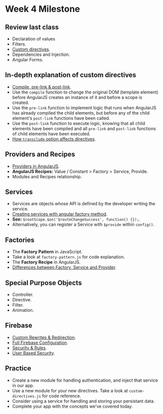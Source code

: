 Week 4 Milestone
===================

## Review last class

* Declaration of values
* Filters.
* [Custom directives](https://docs.angularjs.org/guide/directive).
* Dependencies and Injection.
* Angular Forms.

## In-depth explanation of custom directives

* [Compile, pre-link & post-link](http://www.jvandemo.com/the-nitty-gritty-of-compile-and-link-functions-inside-angularjs-directives/).
 * Use the `compile` function to change the original DOM (template element) before AngularJS creates an instance of it and before a scope is created.
 * Use the `pre-link` function to implement logic that runs when AngularJS has already compiled the child elements, but before any of the child element's `post-link` functions have been called.
 * Use the `post-link` function to execute logic, knowing that all child elements have been compiled and all `pre-link` and `post-link` functions of child elements have been executed.
* [How `transclude` option affects directives](http://www.jvandemo.com/the-nitty-gritty-of-compile-and-link-functions-inside-angularjs-directives-part-2-transclusion/).

## Providers and Recipes

* [Providers in AngularJS](https://docs.angularjs.org/guide/providers).
* __AngularJS Recipes:__ Value / Constant > Factory > Service, Provide.
* Modules and Recipes relationship.

## Services

* Services are objects whose API is defined by the developer writing the service.
* [Creating services with angular factory method](https://docs.angularjs.org/guide/services).
* __See:__ `$rootScope.$on('$routeChangeSuccess', function() {});`.
* Alternatively, you can register a Service with `$provide` within `config()`.

## Factories

* The __Factory Pattern__ in JavaScript.
* Take a look at `factory-pattern.js` for code explanation.
* The __Factory Recipe__ in AngularJS.
* [Differences between Factory, Service and Provider](http://tylermcginnis.com/angularjs-factory-vs-service-vs-provider/).

## Special Purpose Objects

* Controller.
* Directive.
* Filter.
* Animation.

## Firebase

* [Custom Rewrites & Redirection](https://www.firebase.com/docs/hosting/guide/url-redirects-rewrites.html).
* [Full Firebase Configuration](https://www.firebase.com/docs/hosting/guide/full-config.html).
* [Security & Rules](https://www.firebase.com/docs/security/quickstart.html).
* [User Based Security](https://www.firebase.com/docs/security/guide/user-security.html).

## Practice

* Create a new module for handling authentication, and inject that service in our app.
* Use a new module for your new directives. Take a look at `custom-directives.js` for code reference.
* Consider using a service for handling and storing your persistant data.
* Complete your app with the concepts we've covered today.